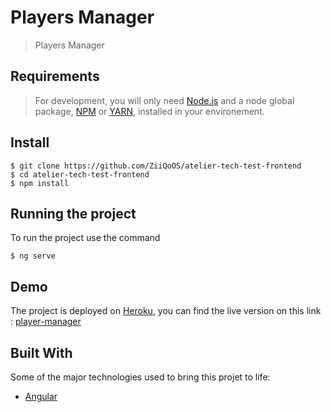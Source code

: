 # Players Manager

> Players Manager
## Requirements

> For development, you will only need [Node.js](https://nodejs.org/) and a node global package, [NPM](https://npmjs.org/) or [YARN](https://yarnpkg.com/), installed in your environement.
## Install

    $ git clone https://github.com/ZiiQoOS/atelier-tech-test-frontend
    $ cd atelier-tech-test-frontend
    $ npm install

## Running the project

To run the project use the command

    $ ng serve

## Demo
The project is deployed on [Heroku](https://heroku.com), you can find the live version on this link : [player-manager](https://atelier-tech-test-frontend.herokuapp.com//)


## Built With
Some of the major technologies used to bring this projet to life:
* [Angular](https://angular.io/)